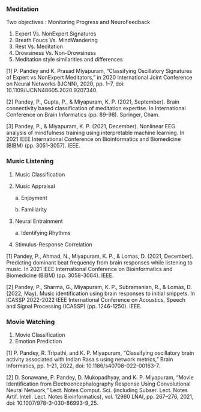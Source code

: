 <h3>Meditation</h3>

Two objectives : Monitoring Progress and NeuroFeedback

1. Expert Vs. NonExpert Signatures
2. Breath Foucs Vs. MindWandering
3. Rest Vs. Meditation
4. Drowsiness Vs. Non-Drowsiness
5. Meditation style similarities and differences

 [1] P. Pandey and K. Prasad Miyapuram, “Classifying Oscillatory Signatures of Expert vs NonExpert Meditators,” in 2020 International Joint Conference on Neural Networks (IJCNN), 2020, pp. 1–7, doi: 10.1109/IJCNN48605.2020.9207340.
 
 [2] Pandey, P., Gupta, P., & Miyapuram, K. P. (2021, September). Brain connectivity based classification of meditation expertise. In International Conference on Brain Informatics (pp. 89-98). Springer, Cham.
 
 [3] Pandey, P., & Miyapuram, K. P. (2021, December). Nonlinear EEG analysis of mindfulness training using interpretable machine learning. In 2021 IEEE International Conference on Bioinformatics and Biomedicine (BIBM) (pp. 3051-3057). IEEE.

<h3>Music Listening</h3>

1. Music Classification
2. Music Appraisal

    a. Enjoyment
    
    b. Familiarity
3. Neural Entrainment

   a. Identifying Rhythms
   
4. Stimulus-Response Correlation

 [1] Pandey, P., Ahmad, N., Miyapuram, K. P., & Lomas, D. (2021, December). Predicting dominant beat frequency from brain responses while listening to music. In 2021 IEEE International Conference on Bioinformatics and Biomedicine (BIBM) (pp. 3058-3064). IEEE.
 
 [2] Pandey, P., Sharma, G., Miyapuram, K. P., Subramanian, R., & Lomas, D. (2022, May). Music identification using brain responses to initial snippets. In ICASSP 2022-2022 IEEE International Conference on Acoustics, Speech and Signal Processing (ICASSP) (pp. 1246-1250). IEEE.

<h3>Movie Watching</h3>

1. Movie Classification
2. Emotion Prediction

 [1] P. Pandey, R. Tripathi, and K. P. Miyapuram, “Classifying oscillatory brain activity associated with Indian Rasa s using network metrics,” Brain Informatics, pp. 1–21, 2022, doi: 10.1186/s40708-022-00163-7.
 
 [2] D. Sonawane, P. Pandey, D. Mukopadhyay, and K. P. Miyapuram, “Movie Identification from Electroencephalography Response Using Convolutional Neural Network,” Lect. Notes Comput. Sci. (including Subser. Lect. Notes Artif. Intell. Lect. Notes Bioinformatics), vol. 12960 LNAI, pp. 267–276, 2021, doi: 10.1007/978-3-030-86993-9_25.
